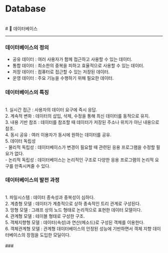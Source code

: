# Database
</br>
# 🌼 데이터베이스

---

### 데이터베이스의 정의
- 공유 데이터 : 여러 사용자가 함께 접근하고 사용할 수 있는 데이터.</br>
- 통합 데이터 : 최소한의 중복을 피하고 효율적으로 사용할 수 있는 데이터.</br>
- 저장 데이터 : 컴퓨터로 접근할 수 있는 저장된 데이터.</br>
- 운영 데이터 : 주요 기능을 수행하기 위해 필요한 데이터.</br>

### 데이터베이스의 특징
</br>
   1. 실시간 접근 : 사용자의 데이터 요구에 즉시 응답.</br>
   2. 계속적 변화 : 데이터의 삽입, 삭제, 수정을 통해 최신 데이터를 동적으로 유지.</br>
   3. 내용 기반 참조 : 데이터를 참조할 때 데이터가 저장된 주소나 위치가 아닌 내용으로 참조.</br>
   4. 동시 공유 : 여러 이용자가 동시에 원하는 데이터를 공유.</br>
   5. 데이터 독립성</br>
      - 물리적 독립성 : 데이터베이스가 변경이 필요할 때 관련된 응용 프로그램을 수정할 필요가 없다.</br>
      - 논리적 독립성 : 데이터베이스는 논리적인 구조로 다양한 응용 프로그램의 논리적 요구를 만족시켜줄 수 있다.</br>

### 데이터베이스의 발전 과정
</br>
   1. 파일시스템 : 데이터 종속성과 중복성이 심하다.</br>
   2. 계층형 모델 : 데이터가 계층적으로 상하 종속적인 트리 관계로 구성된다.</br>
   3. 망형 모델 : 그래프 상의 노드 형태로 논리적으로 표현한 데이터 모델이다.</br>
   4. 관계형 모델 : 테이블 형태로 구성한 구조.</br>
   5. 객체지향형 모델 : 데이터(속성)과 연산(메소드)로 구성된 객체를 이용한다.</br>
   6. 객체관계형 모델 : 관계형 데이터베이스의 안정된 성능에 기반하면서 객체 지향 데이터베이스의 장점을 도입한 모딜이다.</br>
</br>
###
</br>
